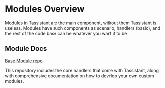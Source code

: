 # Modules Overview

Modules in Tassistant are the main component, without them Tassistant is useless. Modules have such components as scenario, handlers (basic), and the rest of the code base can be whatever you want it to be

## Module Docs
[Base Module repo](https://github.com/kinsoRick/tassistant-core)

This repository includes the core handlers that come with Tassistant, along with comprehensive documentation on how to develop your own custom modules.
